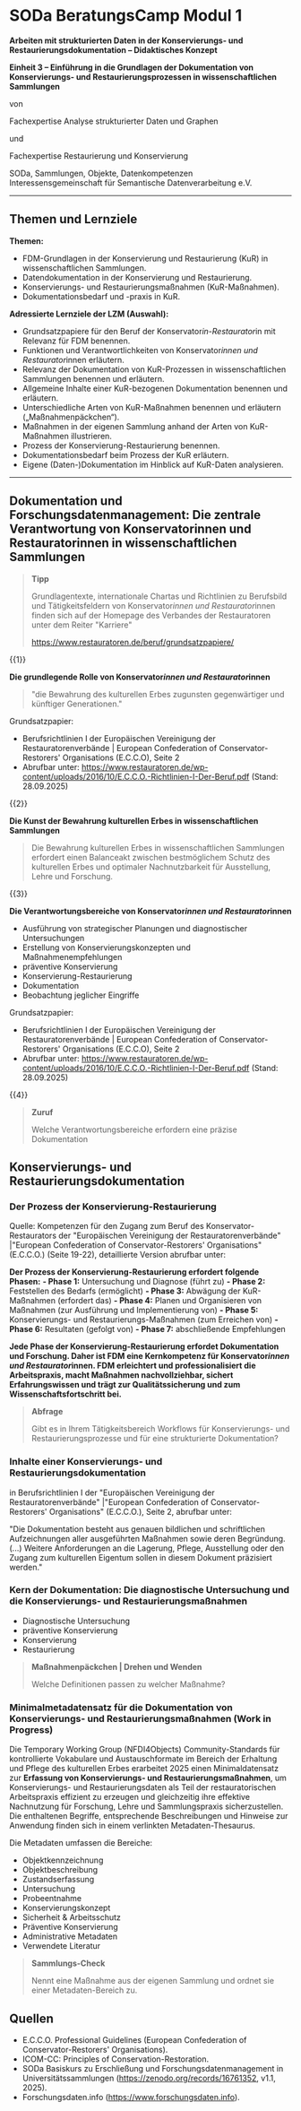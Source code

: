 <!--

author: Gudrun Schwenk und Canan Hastik  
email:    
version:  v1.2
language: DE

icon:     https://raw.githubusercontent.com/chastik/Beratung_Dateityp_Bild/refs/heads/main/SODa-Logo_full.svg
link:     https://raw.githubusercontent.com/chastik/Beratung/refs/heads/main/soda.css

comment:  SODA OERs

-->

# SODa BeratungsCamp Modul 1  

**Arbeiten mit strukturierten Daten in der Konservierungs- und Restaurierungsdokumentation – Didaktisches Konzept**  

**Einheit 3 – Einführung in die Grundlagen der Dokumentation von Konservierungs- und Restaurierungsprozessen in wissenschaftlichen Sammlungen**  

von  

Fachexpertise Analyse strukturierter Daten und Graphen  

und  

Fachexpertise Restaurierung und Konservierung  

SODa, Sammlungen, Objekte, Datenkompetenzen  
Interessensgemeinschaft für Semantische Datenverarbeitung e.V.  

---

## Themen und Lernziele

**Themen:**
- FDM-Grundlagen in der Konservierung und Restaurierung (KuR) in wissenschaftlichen Sammlungen.  
- Datendokumentation in der Konservierung und Restaurierung.  
- Konservierungs- und Restaurierungsmaßnahmen (KuR-Maßnahmen).  
- Dokumentationsbedarf und -praxis in KuR.  

**Adressierte Lernziele der LZM (Auswahl):**
- Grundsatzpapiere für den Beruf der Konservator*in-Restaurator*in mit Relevanz für FDM benennen.  
- Funktionen und Verantwortlichkeiten von Konservator*innen und Restaurator*innen erläutern.  
- Relevanz der Dokumentation von KuR-Prozessen in wissenschaftlichen Sammlungen benennen und erläutern.  
- Allgemeine Inhalte einer KuR-bezogenen Dokumentation benennen und erläutern.  
- Unterschiedliche Arten von KuR-Maßnahmen benennen und erläutern („Maßnahmenpäckchen“).  
- Maßnahmen in der eigenen Sammlung anhand der Arten von KuR-Maßnahmen illustrieren.  
- Prozess der Konservierung-Restaurierung benennen.  
- Dokumentationsbedarf beim Prozess der KuR erläutern.  
- Eigene (Daten-)Dokumentation im Hinblick auf KuR-Daten analysieren.  

---

## Dokumentation und Forschungsdatenmanagement: Die zentrale Verantwortung von Konservatorinnen und Restauratorinnen in wissenschaftlichen Sammlungen

> **Tipp**
>
> Grundlagentexte, internationale Chartas und Richtlinien zu Berufsbild und Tätigkeitsfeldern von Konservator*innen und Restaurator*innen finden sich auf der Homepage des Verbandes der Restauratoren unter dem Reiter "Karriere" 
>
> https://www.restauratoren.de/beruf/grundsatzpapiere/

{{1}}

**Die grundlegende Rolle von Konservator*innen und Restaurator*innen**

> "die Bewahrung des kulturellen Erbes zugunsten gegenwärtiger und künftiger Generationen."

Grundsatzpapier:
- Berufsrichtlinien I der Europäischen Vereinigung der Restauratorenverbände | European Confederation of Conservator-Restorers' Organisations (E.C.C.O), Seite 2
- Abrufbar unter: https://www.restauratoren.de/wp-content/uploads/2016/10/E.C.C.O.-Richtlinien-I-Der-Beruf.pdf (Stand: 28.09.2025)

{{2}}

**Die Kunst der Bewahrung kulturellen Erbes in wissenschaftlichen Sammlungen**

> Die Bewahrung kulturellen Erbes in wissenschaftlichen Sammlungen erfordert einen Balanceakt zwischen bestmöglichem Schutz des kulturellen Erbes und optimaler Nachnutzbarkeit für Ausstellung, Lehre und Forschung.

{{3}}

**Die Verantwortungsbereiche von Konservator*innen und Restaurator*innen**

- Ausführung von strategischer Planungen und diagnostischer Untersuchungen
- Erstellung von Konservierungskonzepten und Maßnahmenempfehlungen
- präventive Konservierung
- Konservierung-Restaurierung
- Dokumentation
- Beobachtung jeglicher Eingriffe

Grundsatzpapier:
- Berufsrichtlinien I der Europäischen Vereinigung der Restauratorenverbände | European Confederation of Conservator-Restorers' Organisations (E.C.C.O), Seite 2
- Abrufbar unter: https://www.restauratoren.de/wp-content/uploads/2016/10/E.C.C.O.-Richtlinien-I-Der-Beruf.pdf (Stand: 28.09.2025)

{{4}}

> **Zuruf**
>
> Welche Verantwortungsbereiche erfordern eine präzise Dokumentation

## Konservierungs- und Restaurierungsdokumentation

### Der Prozess der Konservierung-Restaurierung
Quelle: Kompetenzen für den Zugang zum Beruf des Konservator-Restaurators der "Europäischen Vereinigung der Restauratorenverbände" |"European Confederation of Conservator-Restorers' Organisations" (E.C.C.O.)
(Seite 19-22), detaillierte Version abrufbar unter: 

**Der Prozess der Konservierung-Restaurierung erfordert folgende Phasen:**
**- Phase 1:** Untersuchung und Diagnose (führt zu)
**- Phase 2:** Feststellen des Bedarfs (ermöglicht)
**- Phase 3:** Abwägung der KuR-Maßnahmen (erfordert das)
**- Phase 4:** Planen und Organisieren von Maßnahmen (zur Ausführung und Implementierung von)
**- Phase 5:** Konservierungs- und Restaurierungs-Maßnahmen (zum Erreichen von)
**- Phase 6:** Resultaten (gefolgt von)
**- Phase 7:** abschließende Empfehlungen

**Jede Phase der Konservierung-Restaurierung erfordet Dokumentation und Forschung. Daher ist FDM eine Kernkompetenz für Konservator*innen und Restaurator*innen. FDM erleichtert und professionalisiert die Arbeitspraxis, macht Maßnahmen nachvollziehbar, sichert Erfahrungswissen und trägt zur Qualitätssicherung und zum Wissenschaftsfortschritt bei.**

> **Abfrage**
>
> Gibt es in Ihrem Tätigkeitsbereich Workflows für Konservierungs- und Restaurierungsprozesse und für eine strukturierte Dokumentation?

### Inhalte einer Konservierungs- und Restaurierungsdokumentation
in Berufsrichtlinien I der "Europäischen Vereinigung der Restauratorenverbände" |"European Confederation of Conservator-Restorers' Organisations" (E.C.C.O.), Seite 2, abrufbar unter: 

"Die Dokumentation besteht aus genauen bildlichen und schriftlichen Aufzeichnungen aller ausgeführten Maßnahmen sowie deren Begründung. (...) Weitere Anforderungen an die Lagerung, Pflege, Ausstellung oder den Zugang zum kulturellen Eigentum sollen in diesem Dokument präzisiert werden."

### Kern der Dokumentation: Die diagnostische Untersuchung und die Konservierungs- und Restaurierungsmaßnahmen
- Diagnostische Untersuchung
- präventive Konservierung
- Konservierung
- Restaurierung

> **Maßnahmenpäckchen | Drehen und Wenden**
>
> Welche Definitionen passen zu welcher Maßnahme?

### Minimalmetadatensatz für die Dokumentation von Konservierungs- und Restaurierungsmaßnahmen (Work in Progress)

Die Temporary Working Group (NFDI4Objects) Community-Standards für kontrollierte Vokabulare und Austauschformate im Bereich der Erhaltung und Pflege des kulturellen Erbes erarbeitet 2025 einen Minimaldatensatz zur **Erfassung von Konservierungs- und Restaurierungsmaßnahmen**, um Konservierungs- und Restaurierungsdaten als Teil der restauratorischen Arbeitspraxis effizient zu erzeugen und gleichzeitig ihre effektive Nachnutzung für Forschung, Lehre und Sammlungspraxis sicherzustellen.
Die enthaltenen Begriffe, entsprechende Beschreibungen und Hinweise zur Anwendung finden sich in einem verlinkten Metadaten-Thesaurus. 

Die Metadaten umfassen die Bereiche: 

- Objektkennzeichnung
- Objektbeschreibung
- Zustandserfassung
- Untersuchung
- Probeentnahme
- Konservierungskonzept
- Sicherheit & Arbeitsschutz
- Präventive Konservierung
- Administrative Metadaten
- Verwendete Literatur

> **Sammlungs-Check**  
>
> Nennt eine Maßnahme aus der eigenen Sammlung und ordnet sie einer Metadaten-Bereich zu.


## Quellen

- E.C.C.O. Professional Guidelines (European Confederation of Conservator-Restorers' Organisations).  
- ICOM-CC: Principles of Conservation-Restoration.  
- SODa Basiskurs zu Erschließung und Forschungsdatenmanagement in Universitätssammlungen (https://zenodo.org/records/16761352, v1.1, 2025).  
- Forschungsdaten.info (https://www.forschungsdaten.info).  


